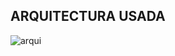 ## ARQUITECTURA USADA

![arqui](https://user-images.githubusercontent.com/66838187/171284842-99e2e1b2-23bf-4411-a416-855253099a12.PNG)
